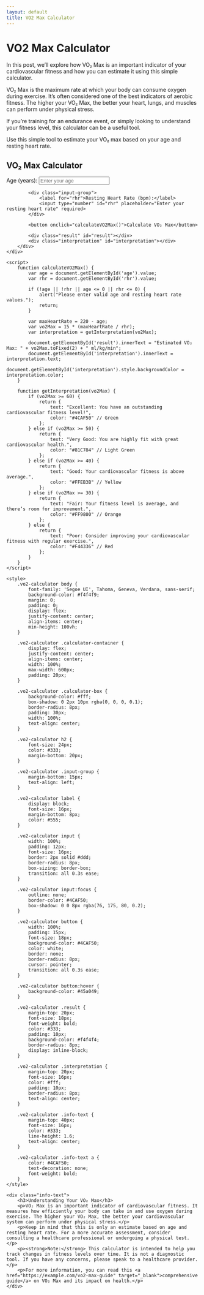 ```yaml
---
layout: default
title: VO2 Max Calculator
---
```


# VO2 Max Calculator

In this post, we’ll explore how VO₂ Max is an important indicator of your cardiovascular fitness and how you can estimate it using this simple calculator.

VO₂ Max is the maximum rate at which your body can consume oxygen during exercise. It’s often considered one of the best indicators of aerobic fitness. The higher your VO₂ Max, the better your heart, lungs, and muscles can perform under physical stress.

If you’re training for an endurance event, or simply looking to understand your fitness level, this calculator can be a useful tool.

Use this simple tool to estimate your VO₂ max based on your age and resting heart rate.

<div class="vo2-calculator">
    <div class="calculator-container">
        <div class="calculator-box">
            <h2>VO₂ Max Calculator</h2>
            <div class="input-group">
                <label for="age">Age (years):</label>
                <input type="number" id="age" placeholder="Enter your age" required>
            </div>
            
            <div class="input-group">
                <label for="rhr">Resting Heart Rate (bpm):</label>
                <input type="number" id="rhr" placeholder="Enter your resting heart rate" required>
            </div>
            
            <button onclick="calculateVO2Max()">Calculate VO₂ Max</button>

            <div class="result" id="result"></div>
            <div class="interpretation" id="interpretation"></div>
        </div>
    </div>

    <script>
        function calculateVO2Max() {
            var age = document.getElementById('age').value;
            var rhr = document.getElementById('rhr').value;

            if (!age || !rhr || age <= 0 || rhr <= 0) {
                alert("Please enter valid age and resting heart rate values.");
                return;
            }

            var maxHeartRate = 220 - age;
            var vo2Max = 15 * (maxHeartRate / rhr);
            var interpretation = getInterpretation(vo2Max);

            document.getElementById('result').innerText = "Estimated VO₂ Max: " + vo2Max.toFixed(2) + " ml/kg/min";
            document.getElementById('interpretation').innerText = interpretation.text;
            document.getElementById('interpretation').style.backgroundColor = interpretation.color;
        }

        function getInterpretation(vo2Max) {
            if (vo2Max >= 60) {
                return {
                    text: "Excellent: You have an outstanding cardiovascular fitness level!",
                    color: "#4CAF50" // Green
                };
            } else if (vo2Max >= 50) {
                return {
                    text: "Very Good: You are highly fit with great cardiovascular health.",
                    color: "#81C784" // Light Green
                };
            } else if (vo2Max >= 40) {
                return {
                    text: "Good: Your cardiovascular fitness is above average.",
                    color: "#FFEB3B" // Yellow
                };
            } else if (vo2Max >= 30) {
                return {
                    text: "Fair: Your fitness level is average, and there’s room for improvement.",
                    color: "#FF9800" // Orange
                };
            } else {
                return {
                    text: "Poor: Consider improving your cardiovascular fitness with regular exercise.",
                    color: "#F44336" // Red
                };
            }
        }
    </script>

    <style>
        .vo2-calculator body {
            font-family: 'Segoe UI', Tahoma, Geneva, Verdana, sans-serif;
            background-color: #f4f4f9;
            margin: 0;
            padding: 0;
            display: flex;
            justify-content: center;
            align-items: center;
            min-height: 100vh;
        }

        .vo2-calculator .calculator-container {
            display: flex;
            justify-content: center;
            align-items: center;
            width: 100%;
            max-width: 600px;
            padding: 20px;
        }

        .vo2-calculator .calculator-box {
            background-color: #fff;
            box-shadow: 0 2px 10px rgba(0, 0, 0, 0.1);
            border-radius: 8px;
            padding: 30px;
            width: 100%;
            text-align: center;
        }

        .vo2-calculator h2 {
            font-size: 24px;
            color: #333;
            margin-bottom: 20px;
        }

        .vo2-calculator .input-group {
            margin-bottom: 15px;
            text-align: left;
        }

        .vo2-calculator label {
            display: block;
            font-size: 16px;
            margin-bottom: 8px;
            color: #555;
        }

        .vo2-calculator input {
            width: 100%;
            padding: 12px;
            font-size: 16px;
            border: 2px solid #ddd;
            border-radius: 8px;
            box-sizing: border-box;
            transition: all 0.3s ease;
        }

        .vo2-calculator input:focus {
            outline: none;
            border-color: #4CAF50;
            box-shadow: 0 0 8px rgba(76, 175, 80, 0.2);
        }

        .vo2-calculator button {
            width: 100%;
            padding: 15px;
            font-size: 18px;
            background-color: #4CAF50;
            color: white;
            border: none;
            border-radius: 8px;
            cursor: pointer;
            transition: all 0.3s ease;
        }

        .vo2-calculator button:hover {
            background-color: #45a049;
        }

        .vo2-calculator .result {
            margin-top: 20px;
            font-size: 18px;
            font-weight: bold;
            color: #333;
            padding: 10px;
            background-color: #f4f4f4;
            border-radius: 8px;
            display: inline-block;
        }

        .vo2-calculator .interpretation {
            margin-top: 20px;
            font-size: 16px;
            color: #fff;
            padding: 10px;
            border-radius: 8px;
            text-align: center;
        }

        .vo2-calculator .info-text {
            margin-top: 40px;
            font-size: 16px;
            color: #333;
            line-height: 1.6;
            text-align: center;
        }

        .vo2-calculator .info-text a {
            color: #4CAF50;
            text-decoration: none;
            font-weight: bold;
        }
    </style>

    <div class="info-text">
        <h3>Understanding Your VO₂ Max</h3>
        <p>VO₂ Max is an important indicator of cardiovascular fitness. It measures how efficiently your body can take in and use oxygen during exercise. The higher your VO₂ Max, the better your cardiovascular system can perform under physical stress.</p>
        <p>Keep in mind that this is only an estimate based on age and resting heart rate. For a more accurate assessment, consider consulting a healthcare professional or undergoing a physical test.</p>
        <p><strong>Note:</strong> This calculator is intended to help you track changes in fitness levels over time. It is not a diagnostic tool. If you have any concerns, please speak to a healthcare provider.</p>
        <p>For more information, you can read this <a href="https://example.com/vo2-max-guide" target="_blank">comprehensive guide</a> on VO₂ Max and its impact on health.</p>
    </div>
</div>
